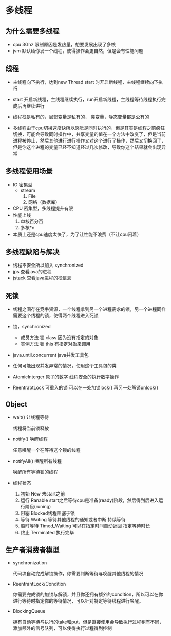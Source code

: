# 多线程

## 为什么需要多线程

- cpu 3Ghz 限制原因是发热量，想要发展出现了多核
- jvm 默认给你发一个线程，使得操作会更自然，但是会有性能问题

## 线程

- 主线程向下执行，达到new Thread start 时开启新线程，主线程继续向下执行
- start 开启新线程，主线程继续执行，run开启新线程，主线程等待线程执行完成后再继续进行
- 线程栈是私有的，局部变量是私有的， 类变量，静态变量都是公有的

- 多线程由于cpu切换速度快所以感觉是同时执行的，但是其实是线程之前疯狂切换，可能会导致同时操作中，共享变量的值在一个方法中改变了，但是当前进程被停止，然后其他进行进行操作又对这个进行了操作，然后又切换回了，但是你这个进程的变量已经不知道经过几次修改，导致你这个结果就会出现异常

## 多线程使用场景

- IO 密集型
  - stream
    1.  File 
    2.  网络（数据库）
- CPU 密集型，多线程提升有限
- 性能上线 
  1. 单核百分百
  2. 多核*n
- 本质上还是cpu速度太快了，为了让性能不浪费（不让cpu闲着）

## 多线程缺陷与解决

- 线程不安全所以加入 synchronized
- jps 查看java的进程
- jstack  查看java进程的栈信息

## 死锁

- 线程之间存在竞争资源，一个线程拿到另一个进程需求的锁，另一个进程同样需要这个线程的锁，使得两个线程进入死锁
- 锁，synchronized
  - 成员方法 锁 class  因为没有指定的对象
  - 实例方法 锁 this  有指定对象来调用

- java.until.concurrent java并发工具包
- 任何可能出现并发异常的情况，使用这个工具包的类
- AtomicInterger 原子的数字  线程安全的执行数字操作
- ReentrabtLock 可重入的锁  可以在一处加锁lock() 再另一处解锁unlock()

## Object

- wait()  让线程等待

  线程将当前锁释放

- notify()  唤醒线程

  任意唤醒一个在等待这个锁的线程

- notifyAll()  唤醒所有线程

  唤醒所有等待锁的线程

- 线程状态

  	1. 初始 New 未start之前
   	2. 运行 Ranable  start之后等待cpu是准备(ready)阶段，然后得到后进入运行阶段(runing)
   	3. 阻塞 Blocked线程阻塞于锁
   	4. 等待 Waiting 等待其他线程的通知或者中断 持续等待
   	5. 超时等待 Timed_Waiting 可以在指定时间自动返回 指定等待时长
   	6. 终止 Terminated 执行完毕 

## 生产者消费者模型

- synchronization

  代码块自动完成解锁操作，你需要判断等待与唤醒其他线程的情况

- ReentrantLock/Condition

  你需要完成锁的加锁与解锁，并且你还拥有额外的condition，所以可以在你进行等待时指定你的等待情况，可以针对特定等待线程进行唤醒。

- BlockingQueue

  拥有自动等待与执行的take和put，但是直接使用会导致执行过程稍有不同，添加额外的信号队列，可以使得执行过程得到控制

  

